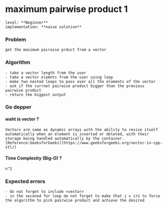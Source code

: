 # maximum pairwise product 1 
    level: **Beginner**
    implementation: **naive solution**


### Problem
    get the maximum pairwise prduct from a vector

### Algorithm
    - take a vector length from the user
    - take a vector elemnts from the user using loop
    - make two nested loops to pass over all the elements of the vector
    - ask if the currnet pairwise product bigger than the previous pairwise product
    - return the biggest output 

### Go depper

#### waht is vector ? 
    Vectors are same as dynamic arrays with the ability to resize itself automatically when an element is inserted or deleted, with their storage being handled automatically by the container. [Reference:GeeksforGeeks](https://www.geeksforgeeks.org/vector-in-cpp-stl/)

#### Time Complexity (Big-O) ?
    n^2 

### Expected errors

    - do not forget to include <vector>
    - in the seconed for loop do not forget to make that j = i+1 to force the algorithm to pick pairwise product and achieve the desired